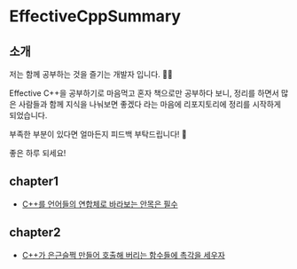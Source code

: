 # EffectiveCppSummary

## 소개  

저는 함께 공부하는 것을 즐기는 개발자 입니다. 👩‍💻

Effective C++을 공부하기로 마음먹고 혼자 책으로만 공부하다 보니, 정리를 하면서 많은 사람들과 함께 지식을 나눠보면 좋겠다 라는 마음에 리포지토리에 정리를 시작하게 되었습니다.    

부족한 부분이 있다면 얼마든지 피드백 부탁드립니다! 👀  

좋은 하루 되세요!  



## chapter1  

- [C++를 언어들의 연합체로 바라보는 안목은 필수](https://github.com/heejjjeong/EffectiveCppSummary/blob/c717ce332d94a137a90581450eccb0b1c4cabc94/chapter1/c%2B%2B%EC%9D%80%20%EC%96%B8%EC%96%B4%EB%93%A4%EC%9D%98%20%EC%97%B0%ED%95%A9%EC%B2%B4.md)

  

## chapter2

- [C++가 은근슬쩍 만들어 호출해 버리는 함수들에 촉각을 세우자](https://github.com/heejjjeong/EffectiveCppSummary/blob/8c60cad698fa3fbadbfd24a6531b29427721d40b/chapter2_%EC%83%9D%EC%84%B1%EC%9E%90%2C%EC%86%8C%EB%A9%B8%EC%9E%90%20%EB%B0%8F%20%EB%8C%80%EC%9E%85%20%EC%97%B0%EC%82%B0%EC%9E%90/5_C%2B%2B%EA%B0%80%20%EC%9D%80%EA%B7%BC%EC%8A%AC%EC%A9%8D%20%EB%A7%8C%EB%93%A4%EC%96%B4%20%ED%98%B8%EC%B6%9C%ED%95%B4%20%EB%B2%84%EB%A6%AC%EB%8A%94%20%ED%95%A8%EC%88%98%EB%93%A4%EC%97%90%20%EC%B4%89%EA%B0%81%EC%9D%84%20%EC%84%B8%EC%9A%B0%EC%9E%90.md)
